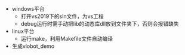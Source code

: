 + windows平台
  + 打开vs2019下的sln文件，为vs工程
  + debug运行时需手动把lib的动态库dll放到文件夹下，否则会报错缺失
+ linux平台
  + 运行make，利用Makefile文件自动编译
+ 生成viobot_demo